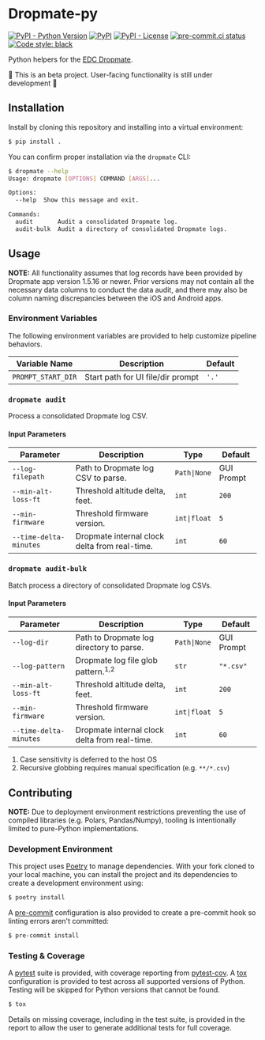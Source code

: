 # Dropmate-py
[![PyPI - Python Version](https://img.shields.io/pypi/pyversions/dropmate-py/0.1.0?logo=python&logoColor=FFD43B)](https://pypi.org/project/dropmate-py/)
[![PyPI](https://img.shields.io/pypi/v/dropmate-py?logo=Python&logoColor=FFD43B)](https://pypi.org/project/dropmate-py/)
[![PyPI - License](https://img.shields.io/pypi/l/dropmate-py?color=magenta)](https://github.com/sco1/dropmate-py/blob/main/LICENSE)
[![pre-commit.ci status](https://results.pre-commit.ci/badge/github/sco1/dropmate-py/main.svg)](https://results.pre-commit.ci/latest/github/sco1/dropmate-py/main)
[![Code style: black](https://img.shields.io/badge/code%20style-black-black)](https://github.com/psf/black)

Python helpers for the [EDC Dropmate](https://earthlydynamics.com/dropmate/).

🚨 This is an beta project. User-facing functionality is still under development 🚨

## Installation
Install by cloning this repository and installing into a virtual environment:

```bash
$ pip install .
```

You can confirm proper installation via the `dropmate` CLI:
<!-- [[[cog
import cog
from subprocess import PIPE, run
out = run(["dropmate", "--help"], stdout=PIPE, encoding="ascii")
cog.out(
    f"```bash\n$ dropmate --help\n{out.stdout.rstrip()}\n```"
)
]]] -->
```bash
$ dropmate --help
Usage: dropmate [OPTIONS] COMMAND [ARGS]...

Options:
  --help  Show this message and exit.

Commands:
  audit       Audit a consolidated Dropmate log.
  audit-bulk  Audit a directory of consolidated Dropmate logs.
```
<!-- [[[end]]] -->

## Usage
**NOTE:** All functionality assumes that log records have been provided by Dropmate app version 1.5.16 or newer. Prior versions may not contain all the necessary data columns to conduct the data audit, and there may also be column naming discrepancies between the iOS and Android apps.
### Environment Variables
The following environment variables are provided to help customize pipeline behaviors.

| Variable Name      | Description                       | Default      |
|--------------------|-----------------------------------|--------------|
| `PROMPT_START_DIR` | Start path for UI file/dir prompt | `'.'`        |

### `dropmate audit`
Process a consolidated Dropmate log CSV.
#### Input Parameters
| Parameter              | Description                                   | Type         | Default    |
|------------------------|-----------------------------------------------|--------------|------------|
| `--log-filepath`       | Path to Dropmate log CSV to parse.            | `Path\|None` | GUI Prompt |
| `--min-alt-loss-ft`       | Threshold altitude delta, feet.            | `int`        | `200`      |
| `--min-firmware`       | Threshold firmware version.                   | `int\|float` | `5`        |
| `--time-delta-minutes` | Dropmate internal clock delta from real-time. | `int`        | `60`       |

### `dropmate audit-bulk`
Batch process a directory of consolidated Dropmate log CSVs.
#### Input Parameters
| Parameter              | Description                                   | Type         | Default    |
|------------------------|-----------------------------------------------|--------------|------------|
| `--log-dir`            | Path to Dropmate log directory to parse.      | `Path\|None` | GUI Prompt |
| `--log-pattern`        | Dropmate log file glob pattern.<sup>1,2</sup> | `str`        | `"*.csv"`  |
| `--min-alt-loss-ft`       | Threshold altitude delta, feet.            | `int`        | `200`      |
| `--min-firmware`       | Threshold firmware version.                   | `int\|float` | `5`        |
| `--time-delta-minutes` | Dropmate internal clock delta from real-time. | `int`        | `60`       |

1. Case sensitivity is deferred to the host OS
2. Recursive globbing requires manual specification (e.g. `**/*.csv`)

## Contributing
**NOTE:** Due to deployment environment restrictions preventing the use of compiled libraries (e.g. Polars, Pandas/Numpy), tooling is intentionally limited to pure-Python implementations.
### Development Environment
This project uses [Poetry](https://python-poetry.org/) to manage dependencies. With your fork cloned to your local machine, you can install the project and its dependencies to create a development environment using:

```bash
$ poetry install
```

A [pre-commit](https://pre-commit.com) configuration is also provided to create a pre-commit hook so linting errors aren't committed:

```bash
$ pre-commit install
```

### Testing & Coverage
A [pytest](https://docs.pytest.org/en/latest/) suite is provided, with coverage reporting from [pytest-cov](https://github.com/pytest-dev/pytest-cov). A [tox](https://github.com/tox-dev/tox/) configuration is provided to test across all supported versions of Python. Testing will be skipped for Python versions that cannot be found.

```bash
$ tox
```

Details on missing coverage, including in the test suite, is provided in the report to allow the user to generate additional tests for full coverage.
